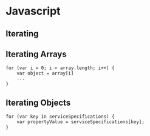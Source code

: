 Javascript
==========


Iterating
---------

## Iterating Arrays

    for (var i = 0; i < array.length; i++) {
        var object = array[i]
        ...
    }


## Iterating Objects

    for (var key in serviceSpecifications) {
        var propertyValue = serviceSpecifications[key];
    }


